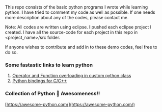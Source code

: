 This repo consists of the basic python programs I wrote while learning python.
I have tried to comment my code as well as possible.
If one needs more description about any of the codes, please contact me.


Note: All codes are written using eclipse.
I pushed each eclipse project I created. I have all the source-code for each project in this repo in <project_name>/src folder.

If anyone wishes to contribute and add in to these demo codes, feel free to do so.

### Some fastastic links to learn python
1. [Operator and Function overloading in custom python class](https://realpython.com/operator-function-overloading/)
2. [Python bindings for C/C++](https://realpython.com/python-bindings-overview/?fbclid=IwAR1a8LQdUaJ-Hk0gd9ocJ3KpJWhVEBaMCGUERFKFkTzGpL9wsX7-OCxp3ac)

### Collection of Python :snake: Awesomeness!!
[https://awesome-python.com/](https://awesome-python.com/)
